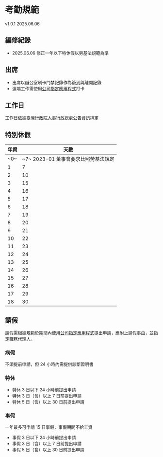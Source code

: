 # 考勤規範
v1.0.1 2025.06.06

## 編修紀錄
- 2025.06.06 修正一年以下特休假以勞基法規範為準

## 出席
- 出席以辦公室刷卡門禁記錄作為簽到與離開記錄
- 遠端工作需使用[公司指定應用程式](https://marketing.pro.104.com.tw/guide/app/Download)打卡

## 工作日
工作日依據臺灣[行政院人事行政總處](https://www.dgpa.gov.tw/)公告資訊排定

## 特別休假
|年資|天數|
|---|---|
|~0~|~7~ 2023-01 董事會要求比照勞基法規定|
|1|7|
|2|10|
|3|15|
|4|16|
|5|17|
|6|18|
|7|19|
|8|20|
|9|21|
|10|22|
|11|23|
|12|24|
|13|25|
|14|26|
|15|27|
|16|28|
|17|29|
|18|30|

## 請假
請假需根據規範於期間內使用[公司指定應用程式](https://marketing.pro.104.com.tw/guide/app/Download)提出申請，應附上請假事由，並指定職務代理人。

### 病假
不須提前申請，但 24 小時內需提供診斷證明書

### 特休
- 特休 3 日以下 24 小時前提出申請
- 特休 3 日（含）以上 7 日前提出申請
- 特休 5 日（含）以上 30 日前提出申請

### 事假
一年最多可申請 15 日事假，事假期間不給工資
- 事假 3 日以下 24 小時前提出申請
- 事假 3 日（含）以上 7 日前提出申請
- 事假 5 日（含）以上 30 日前提出申請
